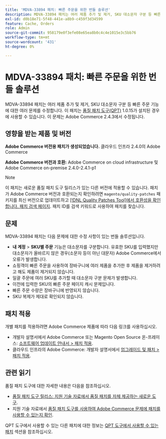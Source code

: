 ```yaml
---
title: 'MDVA-33894 패치: 빠른 주문을 위한 번들 솔루션'
description: MDVA-33894 패치는 여러 제품 추가 및 제거, SKU 대소문자 구분 등 빠른 주문 기능에 대한 여러 문제를 수정합니다. 이 패치는 [Quality Patches Tool (QPT)](https://devdocs.magento.com/guides/v2.4/comp-mgr/patching.html#mqp) 1.0.15가 설치된 경우 사용할 수 있습니다. 이 문제는 Adobe Commerce 2.4.3에서 수정됩니다.
exl-id: d0b18e71-5f48-441e-a8b9-c459f3d34599
feature: Cache, Orders
role: Admin
source-git-commit: 958179e0f3efe08e65ea8b0c4c4e1015e3c5bb76
workflow-type: tm+mt
source-wordcount: '431'
ht-degree: 0%

---
```


# MDVA-33894 패치: 빠른 주문을 위한 번들 솔루션

MDVA-33894 패치는 여러 제품 추가 및 제거, SKU 대소문자 구분 등 빠른 주문 기능에 대한 여러 문제를 수정합니다. 이 패치는 [품질 패치 도구(QPT)](https://devdocs.magento.com/guides/v2.4/comp-mgr/patching.html#mqp) 1.0.15가 설치된 경우에 사용할 수 있습니다. 이 문제는 Adobe Commerce 2.4.3에서 수정됩니다.

## 영향을 받는 제품 및 버전

**Adobe Commerce 버전용 패치가 생성되었습니다.** 클라우드 인프라 2.4.0의 Adobe Commerce

**Adobe Commerce 버전과 호환:** Adobe Commerce on cloud infrastructure 및 Adobe Commerce on-premise 2.4.0-2.4.1-p1

>[!NOTE]
>
>이 패치는 새로운 품질 패치 도구 릴리스가 있는 다른 버전에 적용할 수 있습니다. 패치가 Adobe Commerce 버전과 호환되는지 확인하려면 `magento/quality-patches` 패키지를 최신 버전으로 업데이트하고 [[!DNL Quality Patches Tool]에서 호환성을 확인합니다. 패치 검색 페이지](https://devdocs.magento.com/quality-patches/tool.html#patch-grid). 패치 ID를 검색 키워드로 사용하여 패치를 찾습니다.

## 문제

MDVA-33894 패치는 다음 문제에 대한 수정 사항이 있는 번들 솔루션입니다.

* **내 계정** > **SKU별 주문** 기능은 대소문자를 구분합니다. 유효한 SKU를 입력했지만 대소문자가 올바르지 않은 경우(소문자 등이 아닌 대문자) Adobe Commerce에서 오류가 발생합니다.
* 쇼핑객이 빠른 주문을 사용하여 장바구니에 여러 제품을 추가한 후 제품을 제거하려고 해도 제품이 제거되지 않습니다.
* 일괄 주문에 여러 SKU를 추가할 때 대소문자 구분 문제가 발생합니다.
* 이전에 입력한 SKU의 빠른 주문 페이지 캐시 문제입니다.
* 빠른 주문 수량은 장바구니에 반영되지 않습니다.
* SKU 복제가 제대로 확인되지 않습니다.

## 패치 적용

개별 패치를 적용하려면 Adobe Commerce 제품에 따라 다음 링크를 사용하십시오.

* 개발자 설명서에서 Adobe Commerce 또는 Magento Open Source 온-프레미스: [소프트웨어 업데이트 안내서 > 패치 적용](https://devdocs.magento.com/guides/v2.4/comp-mgr/patching/mqp.html).
* 클라우드 인프라의 Adobe Commerce: 개발자 설명서에서 [업그레이드 및 패치 > 패치 적용](https://devdocs.magento.com/cloud/project/project-patch.html).

## 관련 읽기

품질 패치 도구에 대한 자세한 내용은 다음을 참조하십시오.

* [품질 패치 도구 릴리스: 지원 기술 자료에서 품질 패치를 자체 제공하는 새로운 도구](/help/announcements/adobe-commerce-announcements/magento-quality-patches-released-new-tool-to-self-serve-quality-patches.md).
* 지원 기술 자료에서 [품질 패치 도구를 사용하여 Adobe Commerce 문제에 패치를 사용할 수 있는지 확인](/help/support-tools/patches-available-in-qpt-tool/check-patch-for-magento-issue-with-magento-quality-patches.md).

QPT 도구에서 사용할 수 있는 다른 패치에 대한 정보는 [QPT 도구에서 사용할 수 있는 패치](https://support.magento.com/hc/en-us/sections/360010506631-Patches-available-in-QPT-tool-) 섹션을 참조하십시오.
